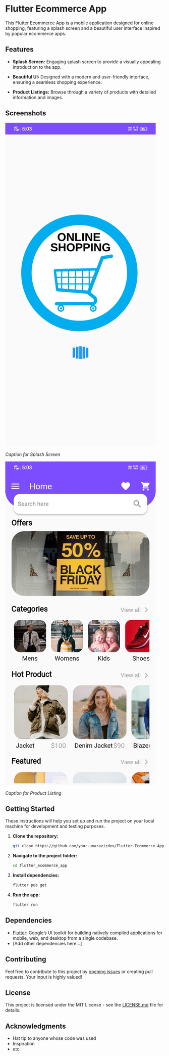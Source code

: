 
# Flutter Ecommerce App

This Flutter Ecommerce App is a mobile application designed for online shopping, featuring a splash screen and a beautiful user interface inspired by popular ecommerce apps.

## Features

- **Splash Screen:** Engaging splash screen to provide a visually appealing introduction to the app.

- **Beautiful UI:** Designed with a modern and user-friendly interface, ensuring a seamless shopping experience.

- **Product Listings:** Browse through a variety of products with detailed information and images.


## Screenshots

![Splash Screen](assets/images/1.jpg)

*Caption for Splash Screen*

![Product Listing](assets/images/2.jpg)

*Caption for Product Listing*

## Getting Started

These instructions will help you set up and run the project on your local machine for development and testing purposes.

1. **Clone the repository:**

    ```bash
    git clone https://github.com/your-umarazizdev/Flutter-Ecommerce-App.git
    ```

2. **Navigate to the project folder:**

    ```bash
    cd flutter_ecommerce_app
    ```

3. **Install dependencies:**

    ```bash
    flutter pub get
    ```

4. **Run the app:**

    ```bash
    flutter run
    ```

## Dependencies

- [Flutter](https://flutter.dev/): Google’s UI toolkit for building natively compiled applications for mobile, web, and desktop from a single codebase.
- [Add other dependencies here...]

## Contributing

Feel free to contribute to this project by [opening issues](https://github.com/your-username/your-repo/issues) or creating pull requests. Your input is highly valued!

## License

This project is licensed under the MIT License - see the [LICENSE.md](LICENSE.md) file for details.

## Acknowledgments

- Hat tip to anyone whose code was used
- Inspiration
- etc.

